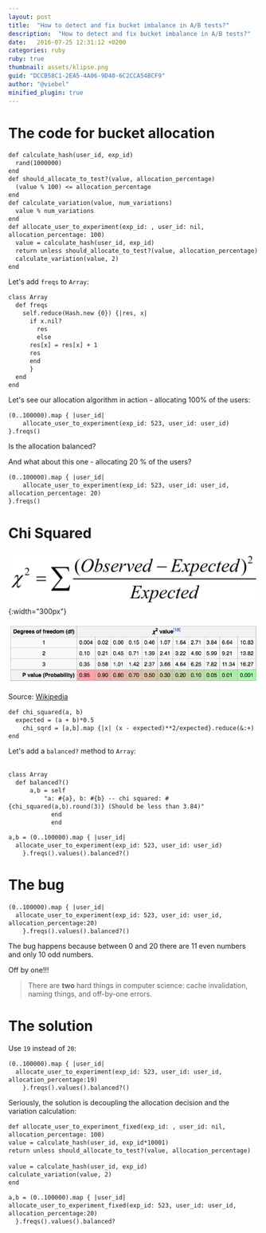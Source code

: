 ```yaml
---
layout: post
title:  "How to detect and fix bucket imbalance in A/B tests?"
description:  "How to detect and fix bucket imbalance in A/B tests?"
date:   2016-07-25 12:31:12 +0200
categories: ruby
ruby: true
thumbnail: assets/klipse.png
guid: "DCCB58C1-2EA5-4A06-9D40-6C2CCA54BCF9"
author: "@viebel"
minified_plugin: true
---
```


# The code for bucket allocation
~~~klipse-eval-ruby
def calculate_hash(user_id, exp_id)
  rand(1000000)
end
def should_allocate_to_test?(value, allocation_percentage)
  (value % 100) <= allocation_percentage
end
def calculate_variation(value, num_variations)
  value % num_variations
end
def allocate_user_to_experiment(exp_id: , user_id: nil, allocation_percentage: 100)
  value = calculate_hash(user_id, exp_id)
  return unless should_allocate_to_test?(value, allocation_percentage)
  calculate_variation(value, 2)
end
~~~

Let's add `freqs` to `Array`:


~~~klipse-eval-ruby
class Array
  def freqs 
    self.reduce(Hash.new {0}) {|res, x|
      if x.nil?
        res
        else
      res[x] = res[x] + 1
      res
      end
      }
  end
end
~~~

Let's see our allocation algorithm in action - allocating 100% of the users:

~~~klipse-eval-ruby
(0..100000).map { |user_id|
    allocate_user_to_experiment(exp_id: 523, user_id: user_id)
}.freqs()
~~~

Is the allocation balanced?


And what about this one - allocating 20 % of the users?

~~~klipse-eval-ruby
(0..100000).map { |user_id|
    allocate_user_to_experiment(exp_id: 523, user_id: user_id, allocation_percentage: 20)
}.freqs()
~~~




# Chi Squared


![Chi](/assets/chi_squared.jpg){:width="300px"}


![P](/assets/p_value.jpg)

Source: [Wikipedia](https://en.wikipedia.org/wiki/Chi-squared_distribution)

~~~klipse-eval-ruby
def chi_squared(a, b)
  expected = (a + b)*0.5
    chi_sqrd = [a,b].map {|x| (x - expected)**2/expected}.reduce(&:+)
end
~~~


Let's add a `balanced?` method to `Array`:

~~~klipse-eval-ruby

class Array
  def balanced?()
      a,b = self
          "a: #{a}, b: #{b} -- chi squared: #{chi_squared(a,b).round(3)} (Should be less than 3.84)"
            end
            end
~~~


~~~klipse-eval-ruby
a,b = (0..100000).map { |user_id|
  allocate_user_to_experiment(exp_id: 523, user_id: user_id)
    }.freqs().values().balanced?()
~~~

# The bug

~~~klipse-eval-ruby
(0..100000).map { |user_id|
  allocate_user_to_experiment(exp_id: 523, user_id: user_id, allocation_percentage:20)
    }.freqs().values().balanced?()
~~~

The bug happens because between 0 and 20 there are 11 even numbers and only 10 odd numbers.


Off by one!!!


> There are **two** hard things in computer science: cache invalidation, naming things, and off-by-one errors.

# The solution

Use `19` instead of `20`:

~~~klipse-eval-ruby
(0..100000).map { |user_id|
  allocate_user_to_experiment(exp_id: 523, user_id: user_id, allocation_percentage:19)
    }.freqs().values().balanced?()
~~~

Seriously, the solution is decoupling the allocation decision and the variation calculation:



~~~klipse-eval-ruby
def allocate_user_to_experiment_fixed(exp_id: , user_id: nil, allocation_percentage: 100)
value = calculate_hash(user_id, exp_id*10001)
return unless should_allocate_to_test?(value, allocation_percentage)

value = calculate_hash(user_id, exp_id)
calculate_variation(value, 2)
end
~~~

~~~klipse-eval-ruby
a,b = (0..100000).map { |user_id|
allocate_user_to_experiment_fixed(exp_id: 523, user_id: user_id, allocation_percentage:20)
  }.freqs().values().balanced?
~~~




